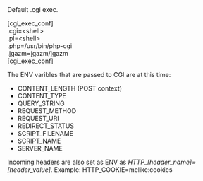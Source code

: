 <html>
<body>
Default .cgi exec.<p/>

[cgi_exec_conf]<br/>
.cgi=&lt;shell&gt;<br/>
.pl=&lt;shell&gt;<br/>
.php=/usr/bin/php-cgi<br/>
.jgazm=jgazm/jgazm<br/>
[cgi_exec_conf]<br/>


The ENV varibles that are passed to CGI are at this time:

<ul>
<li>CONTENT_LENGTH (POST context)</li>
<li>CONTENT_TYPE</li>
<li>QUERY_STRING</li>
<li>REQUEST_METHOD</li>
<li>REQUEST_URI</li>
<li>REDIRECT_STATUS</li>
<li>SCRIPT_FILENAME</li>
<li>SCRIPT_NAME</li>
<li>SERVER_NAME</li>
</ul>

Incoming headers are also set as ENV as <i>HTTP_[header_name]=[header_value]</i>.
Example: HTTP_COOKIE=melike:cookies

</body>
</html>
